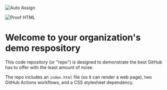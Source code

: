 ![Auto Assign](https://github.com/3ziye/demo-repository/actions/workflows/auto-assign.yml/badge.svg)

![Proof HTML](https://github.com/3ziye/demo-repository/actions/workflows/proof-html.yml/badge.svg)

# Welcome to your organization's demo respository
This code repository (or "repo") is designed to demonstrate the best GitHub has to offer with the least amount of noise.

The repo includes an `index.html` file (so it can render a web page), two GitHub Actions workflows, and a CSS stylesheet dependency.
